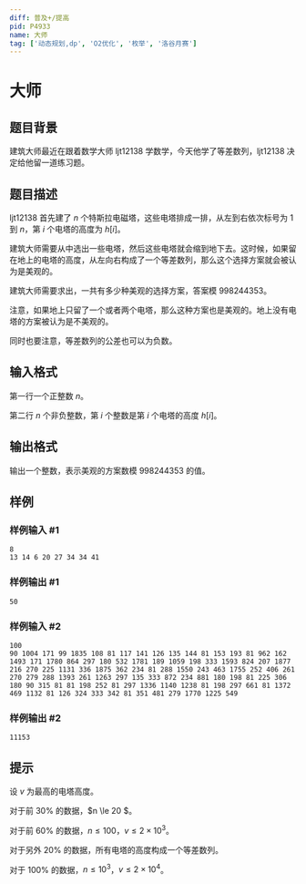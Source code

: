 ```yaml
---
diff: 普及+/提高
pid: P4933
name: 大师
tag: ['动态规划,dp', 'O2优化', '枚举', '洛谷月赛']
---
```

# 大师
## 题目背景

建筑大师最近在跟着数学大师 ljt12138 学数学，今天他学了等差数列，ljt12138 决定给他留一道练习题。
## 题目描述

ljt12138 首先建了 $n$ 个特斯拉电磁塔，这些电塔排成一排，从左到右依次标号为 $1$ 到 $n$，第 $i$ 个电塔的高度为 $h[i]$。

建筑大师需要从中选出一些电塔，然后这些电塔就会缩到地下去。这时候，如果留在地上的电塔的高度，从左向右构成了一个等差数列，那么这个选择方案就会被认为是美观的。

建筑大师需要求出，一共有多少种美观的选择方案，答案模 $998244353$。

注意，如果地上只留了一个或者两个电塔，那么这种方案也是美观的。地上没有电塔的方案被认为是不美观的。

同时也要注意，等差数列的公差也可以为负数。
## 输入格式

第一行一个正整数 $n$。

第二行 $n$ 个非负整数，第 $i$ 个整数是第 $i$ 个电塔的高度 $h[i]$。
## 输出格式

输出一个整数，表示美观的方案数模 $998244353$ 的值。

## 样例

### 样例输入 #1
```
8
13 14 6 20 27 34 34 41 

```
### 样例输出 #1
```
50

```
### 样例输入 #2
```
100
90 1004 171 99 1835 108 81 117 141 126 135 144 81 153 193 81 962 162 1493 171 1780 864 297 180 532 1781 189 1059 198 333 1593 824 207 1877 216 270 225 1131 336 1875 362 234 81 288 1550 243 463 1755 252 406 261 270 279 288 1393 261 1263 297 135 333 872 234 881 180 198 81 225 306 180 90 315 81 81 198 252 81 297 1336 1140 1238 81 198 297 661 81 1372 469 1132 81 126 324 333 342 81 351 481 279 1770 1225 549 

```
### 样例输出 #2
```
11153

```
## 提示

设 $v$ 为最高的电塔高度。

对于前 $30\%$ 的数据，$n \le 20 $。

对于前 $60\%$ 的数据，$n \le 100$，$v \le 2 \times 10^3$。

对于另外 $20\%$ 的数据，所有电塔的高度构成一个等差数列。

对于 $100\%$ 的数据，$n \le 10^3$，$v \leq2 \times 10^4$。
